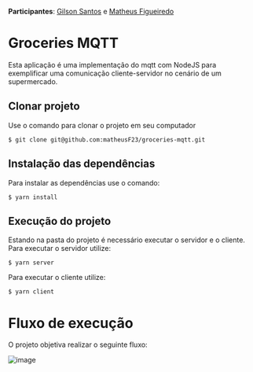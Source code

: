 **Participantes**: [Gilson Santos](https://github.com/gilsonsantos03) e [Matheus Figueiredo](https://github.com/matheusF23)

# Groceries MQTT

Esta aplicação é uma implementação do mqtt com NodeJS para exemplificar uma comunicação cliente-servidor no cenário de um supermercado.

## Clonar projeto

Use o comando para clonar o projeto em seu computador
```
$ git clone git@github.com:matheusF23/groceries-mqtt.git
```

## Instalação das dependências

Para instalar as dependências use o comando:
```
$ yarn install
```

## Execução do projeto

Estando na pasta do projeto é necessário executar o servidor e o cliente. Para executar o servidor utilize:

```
$ yarn server
```

Para executar o cliente utilize:
```
$ yarn client
```

# Fluxo de execução

O projeto objetiva realizar o seguinte fluxo:

![image](https://user-images.githubusercontent.com/54044801/145727206-000994d0-828f-4166-8769-2a0b08eed8dc.png)
